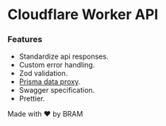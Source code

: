 # Cloudflare Worker API

### Features

- Standardize api responses.
- Custom error handling.
- Zod validation.
- [Prisma data proxy](https://www.prisma.io/docs/data-platform/classic-projects/data-proxy).
- Swagger specification.
- Prettier.

Made with ♥ by BRAM
